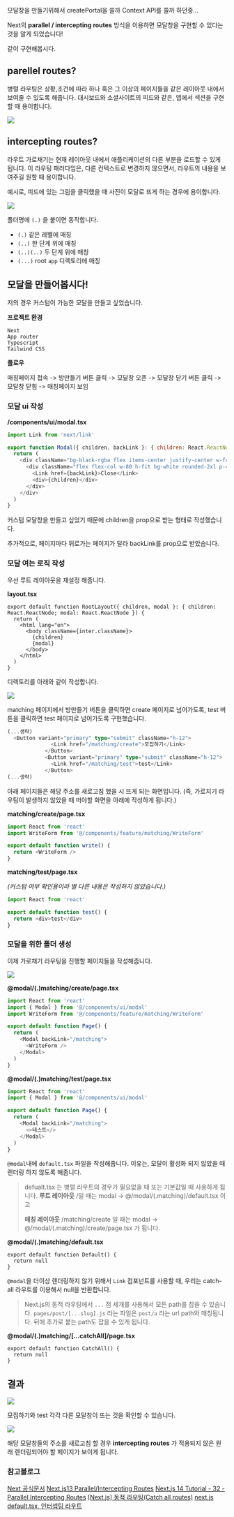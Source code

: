 모달창을 만들기위해서 createPortal을 쓸까 Context API를 쓸까 하던중... 

Next의 **parallel / intercepting routes** 방식을 이용하면 모달창을 구현할 수 있다는 것을 알게 되었습니다!

같이 구현해봅시다.

## parellel routes?

병렬 라우팅은 상황,조건에 따라 하나 혹은 그 이상의 페이지들을 같은 레이아웃 내에서 보여줄 수 있도록 해줍니다. 대시보드와 소셜사이트의 피드와 같은, 앱에서 섹션을 구현할 때 용이합니다.

![](https://velog.velcdn.com/images/hyeonzii/post/40524cf2-257a-4210-97f5-1833ea2014f5/image.png)


## intercepting routes? 

라우트 가로채기는 현재 레이아웃 내에서 애플리케이션의 다른 부분을 로드할 수 있게 됩니다. 이 라우팅 패러다임은, 다른 컨텍스트로 변경하지 않으면서, 라우트의 내용을 보여주길 원할 때 용이합니다.

예시로, 피드에 있는 그림을 클릭했을 때 사진이 모달로 뜨게 하는 경우에 용이합니다.

![](https://velog.velcdn.com/images/hyeonzii/post/6d658222-17da-4f1e-b832-722211594ca1/image.png)

폴더명에 `(.)` 을 붙이면 동작합니다.

- `(.)` 같은 레벨에 매칭
- `(..)` 한 단계 위에 매칭
- `(..)(..)` 두 단계 위에 매칭
- `(...)` root `app` 디렉토리에 매칭

## 모달을 만들어봅시다!

저의 경우 커스텀이 가능한 모달을 만들고 싶었습니다.

**프로젝트 환경**
```
Next
App router
Typescript
Tailwind CSS
```

**플로우**

매칭페이지 접속 -> 방만들기 버튼 클릭 -> 모달창 오픈 -> 모달창 닫기 버튼 클릭 -> 모달창 닫힘 -> 매칭페이지 보임

### 모달 ui 작성

**/components/ui/modal.tsx**

```js
import Link from 'next/link'

export function Modal({ children, backLink }: { children: React.ReactNode; backLink: string }) {
  return (
    <div className="bg-black-rgba flex items-center justify-center w-full h-dvh fixed top-0 right-0 left-0">
      <div className="flex flex-col w-80 h-fit bg-white rounded-2xl p-4">
        <Link href={backLink}>Close</Link>
        <div>{children}</div>
      </div>
    </div>
  )
}
```

커스텀 모달창을 만들고 싶었기 때문에 children을 prop으로 받는 형태로 작성했습니다.

추가적으로, 페이지마다 뒤로가는 페이지가 달라 backLink를 prop으로 받았습니다.

### 모달 여는 로직 작성

우선 루트 레이아웃을 재설정 해줍니다.

**layout.tsx**

```tsx
export default function RootLayout({ children, modal }: { children: React.ReactNode; modal: React.ReactNode }) {
  return (
    <html lang="en">
      <body className={inter.className}>
        {children}
        {modal}
      </body>
    </html>
  )
}
```

디렉토리를 아래와 같이 작성합니다.

![](https://velog.velcdn.com/images/hyeonzii/post/e5e44af1-8cda-48c8-b6d6-ee9d3f2fe69f/image.png)

matching 페이지에서 
방만들기 버튼을 클릭하면 create 페이지로 넘어가도록,
test 버튼을 클릭하면 test 페이지로 넘어가도록 구현했습니다.

```ts
(...생략)
  <Button variant="primary" type="submit" className="h-12">
              <Link href="/matching/create">모집하기</Link>
            </Button>
            <Button variant="primary" type="submit" className="h-12">
              <Link href="/matching/test">test</Link>
            </Button>
(...생략)
```

아래 페이지들은 해당 주소를 새로고침 했을 시 뜨게 되는 화면입니다.
(즉, 가로치기 라우팅이 발생하지 않았을 때 떠야할 화면을 아래에 작성하게 됩니다.)

**matching/create/page.tsx**
```ts
import React from 'react'
import WriteForm from '@/components/feature/matching/WriteForm'

export default function write() {
  return <WriteForm />
}
```

**matching/test/page.tsx**

_(커스텀 여부 확인용이라 별 다른 내용은 작성하지 않았습니다.)_

```ts
import React from 'react'

export default function test() {
  return <div>test</div>
}

```

### 모달을 위한 폴더 생성

이제 가로채기 라우팅을 진행할 페이지들을 작성해줍니다.

![](https://velog.velcdn.com/images/hyeonzii/post/172a7873-e0c5-4a2f-b378-f5d8369e4ea6/image.png)

**@modal/(.)matching/create/page.tsx**
```ts
import React from 'react'
import { Modal } from '@/components/ui/modal'
import WriteForm from '@/components/feature/matching/WriteForm'

export default function Page() {
  return (
    <Modal backLink="/matching">
      <WriteForm />
    </Modal>
  )
}
```

**@modal/(.)matching/test/page.tsx**
```ts
import React from 'react'
import { Modal } from '@/components/ui/modal'

export default function Page() {
  return (
    <Modal backLink="/matching">
      <>테스트</>
    </Modal>
  )
}
```

`@modal`내에 `default.tsx` 파일을 작성해줍니다.
이유는, 모달이 활성화 되지 않았을 때 렌더링 하지 않도록 해줍니다.

> defualt.tsx 는 병렬 라우트의 경우가 필요없을 때 또는 기본값일 때 사용하게 됩니다.
> **루트 레이아웃**
> /일 때는 modal -> @/modal/(.matching)/default.tsx 이고
>
> **매칭 레이아웃**
> /matching/create 일 때는
> modal -> @/modal/(.matching)/create/page.tsx 가 됩니다.

**@modal/(.)matching/default.tsx**

```tsx
export default function Default() {
  return null
}
```

`@modal`을 더이상 렌더링하지 않기 위해서 `Link` 컴포넌트를 사용할 때, 우리는 catch-all 라우트를 이용해서 null을 반환합니다.

> Next.js의 동적 라우팅에서 `...` 점 세개를 사용해서 모든 path를 잡을 수 있습니다.
> `pages/post/[...slug].js` 라는 파일은 `post/a` 라는 url path와 매칭됩니다. 뒤에 추가로 붙는 path도 잡을 수 있게 됩니다.

**@modal/(.)matching/[...catchAll]/page.tsx**

```tsx
export default function CatchAll() {
  return null
}
```

## 결과
![](https://velog.velcdn.com/images/hyeonzii/post/46a650cd-c0ab-444d-9776-757ea1bb588a/image.gif)

모집하기와 test 각각 다른 모달창이 뜨는 것을 확인할 수 있습니다.

![](https://velog.velcdn.com/images/hyeonzii/post/ed2fd479-6562-4b8a-ae11-bf37c49da049/image.gif)

해당 모달창들의 주소를 새로고침 할 경우 **intercepting routes** 가 적용되지 않은 원래 렌더링되어야 할 페이지가 보이게 됩니다.

### 참고블로그

[Next 공식문서](https://nextjs.org/docs/app/building-your-application/routing/parallel-routes#opening-the-modal)
[Next.js13 Parallel/Intercepting Routes](https://velog.io/@jay/Parallel-Routes)
[Next.js 14 Tutorial - 32 - Parallel Intercepting Routes](https://www.youtube.com/watch?v=mVOvx9eVHg0)
[[Next.js] 동적 라우팅(Catch all routes)](https://velog.io/@fkszm3/Next.js-%EB%8F%99%EC%A0%81-%EB%9D%BC%EC%9A%B0%ED%8C%85Catch-all-routes)
[next.js default.tsx, 인터셉팅 라우트](https://velog.io/@tkrhdrhkdduf/next.js-default.tsx-%EC%9D%B8%ED%84%B0%EC%85%89%ED%8C%85-%EB%9D%BC%EC%9A%B0%ED%8A%B8)